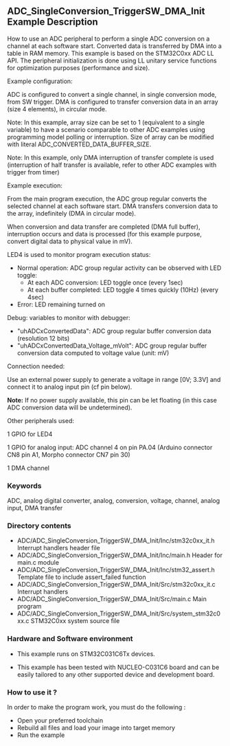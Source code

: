 ## <b>ADC_SingleConversion_TriggerSW_DMA_Init Example Description</b>

How to use an ADC peripheral to perform a single ADC conversion on a channel 
at each software start. Converted data is transferred by DMA into a table in RAM memory.
This example is based on the STM32C0xx ADC LL API.
The peripheral initialization is done using LL unitary service functions
for optimization purposes (performance and size).

Example configuration:

ADC is configured to convert a single channel, in single conversion mode,
from SW trigger.
DMA is configured to transfer conversion data in an array (size 4 elements),
in circular mode.

Note: In this example, array size can be set to 1 (equivalent to a single variable)
      to have a scenario comparable to other ADC examples using programming model
      polling or interruption.
      Size of array can be modified with literal ADC_CONVERTED_DATA_BUFFER_SIZE.

Note: In this example, only DMA interruption of transfer complete is used
      (interruption of half transfer is available, refer to other ADC examples
      with trigger from timer)

Example execution:

From the main program execution, the ADC group regular converts the
selected channel at each software start. DMA transfers conversion data to the array,
indefinitely (DMA in circular mode).

When conversion and data transfer are completed (DMA full buffer),
interruption occurs and data is processed (for this example purpose,
convert digital data to physical value in mV).

LED4 is used to monitor program execution status:

- Normal operation: ADC group regular activity can be observed with LED toggle:
  - At each ADC conversion: LED toggle once (every 1sec)
  - At each buffer completed: LED toggle 4 times quickly (10Hz) (every 4sec)
- Error: LED remaining turned on

Debug: variables to monitor with debugger:

- "uhADCxConvertedData": ADC group regular buffer conversion data (resolution 12 bits)
- "uhADCxConvertedData_Voltage_mVolt": ADC group regular buffer conversion data computed to voltage value (unit: mV)

Connection needed:

Use an external power supply to generate a voltage in range [0V; 3.3V]
and connect it to analog input pin (cf pin below).

**Note:** If no power supply available, this pin can be let floating (in this case ADC conversion data will be undetermined).

Other peripherals used:

  1 GPIO for LED4

  1 GPIO for analog input: ADC channel 4 on pin PA.04 (Arduino connector CN8 pin A1, Morpho connector CN7 pin 30)

  1 DMA channel

### <b>Keywords</b>

ADC, analog digital converter, analog, conversion, voltage, channel, analog input, DMA transfer

### <b>Directory contents</b>

  - ADC/ADC_SingleConversion_TriggerSW_DMA_Init/Inc/stm32c0xx_it.h          Interrupt handlers header file
  - ADC/ADC_SingleConversion_TriggerSW_DMA_Init/Inc/main.h                  Header for main.c module
  - ADC/ADC_SingleConversion_TriggerSW_DMA_Init/Inc/stm32_assert.h          Template file to include assert_failed function
  - ADC/ADC_SingleConversion_TriggerSW_DMA_Init/Src/stm32c0xx_it.c          Interrupt handlers
  - ADC/ADC_SingleConversion_TriggerSW_DMA_Init/Src/main.c                  Main program
  - ADC/ADC_SingleConversion_TriggerSW_DMA_Init/Src/system_stm32c0xx.c      STM32C0xx system source file


### <b>Hardware and Software environment</b>

  - This example runs on STM32C031C6Tx devices.

  - This example has been tested with NUCLEO-C031C6 board and can be
    easily tailored to any other supported device and development board.


### <b>How to use it ?</b>

In order to make the program work, you must do the following :

 - Open your preferred toolchain
 - Rebuild all files and load your image into target memory
 - Run the example